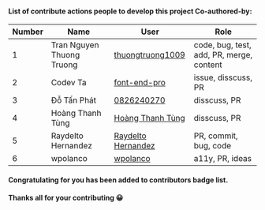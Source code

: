 #### List of contribute actions people to develop this project Co-authored-by:
| Number | Name | User | Role|
|---|---|---|---|
| 1 | Tran Nguyen Thuong Truong | [thuongtruong1009](https://github.com/thuongtruong1009) | code, bug, test, add, PR, merge, content |
| 2 | Codev Ta | [font-end-pro](https://github.com/font-end-pro/) | issue, disscuss, PR |
| 3 | Đỗ Tấn Phát | [0826240270](https://github.com/0826240270) | disscuss, PR |
| 4 | Hoàng Thanh Tùng | [Hoàng Thanh Tùng](https://github.com/tung01673641696) | disscuss, PR |
| 5 | Raydelto Hernandez | [Raydelto Hernandez](https://github.com/raydelto) | PR, commit, bug, code |
| 6 | wpolanco | [wpolanco](https://github.com/wpolanco) | a11y, PR, ideas |

#### Congratulating for you has been added to contributors badge list.
#### Thanks all for your contributing 😀

